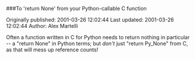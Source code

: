 ###To 'return None' from your Python-callable C function

Originally published: 2001-03-26 12:02:44
Last updated: 2001-03-26 12:02:44
Author: Alex Martelli

Often a function written in C for Python needs to return nothing in particular -- a "return None" in Python terms; but _don't_ just "return Py_None" from C, as that will mess up reference counts!